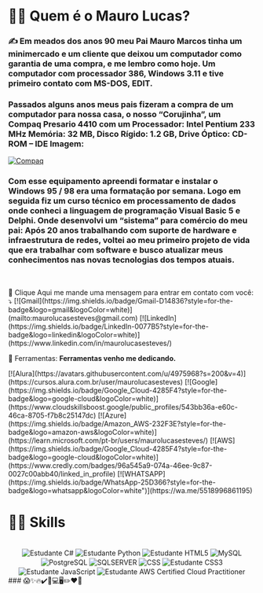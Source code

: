 # 👨‍💻  Quem é o Mauro Lucas?
### ✍️ Em meados dos anos 90 meu Pai Mauro Marcos tinha um minimercado e um cliente que deixou um computador como garantia de uma compra, e me lembro como hoje. Um computador com processador 386, Windows 3.11 e tive primeiro contato com MS-DOS, EDIT.
###  Passados alguns anos meus pais fizeram a compra de um computador para nossa casa, o nosso “Corujinha”, um Compaq Presario 4410 com um Processador: Intel Pentium 233 MHz Memória: 32 MB, Disco Rígido: 1.2 GB, Drive Óptico: CD-ROM – IDE Imagem: 
[![Compaq](https://img.shields.io/badge/Compaq-PC-brightgreen)](http://museuvirtual.unipar.br/archives/compaq-presario-4410)

###  Com esse equipamento apreendi formatar e instalar o Windows 95 / 98 era uma formatação por semana. Logo em seguida fiz um curso técnico em processamento de dados onde conheci a linguagem de programação Visual Basic 5 e Delphi. Onde desenvolvi um “sistema” para comércio do meu pai: Após 20 anos trabalhando com suporte de hardware e infraestrutura de redes, voltei ao meu primeiro projeto de vida que era trabalhar com software e busco atualizar meus conhecimentos nas novas tecnologias dos tempos atuais.
<br>
<p align="left">
  💌 Clique Aqui me mande uma mensagem para entrar em contato com você: ⤵️
  [![Gmail](https://img.shields.io/badge/Gmail-D14836?style=for-the-badge&logo=gmail&logoColor=white)](mailto:maurolucasesteves@gmail.com)
  [![LinkedIn](https://img.shields.io/badge/LinkedIn-0077B5?style=for-the-badge&logo=linkedin&logoColor=white)](https://www.linkedin.com/in/maurolucasesteves/)
</p>
<p align="left">
  💼 Ferramentas: <strong> Ferramentas venho me dedicando.</strong>
</p>
[![Alura](https://avatars.githubusercontent.com/u/4975968?s=200&v=4)](https://cursos.alura.com.br/user/maurolucasesteves)
[![Google](https://img.shields.io/badge/Google_Cloud-4285F4?style=for-the-badge&logo=google-cloud&logoColor=white)](https://www.cloudskillsboost.google/public_profiles/543bb36a-e60c-46ca-8705-f7b8c25147dc)
[![Azure](https://img.shields.io/badge/Amazon_AWS-232F3E?style=for-the-badge&logo=amazon-aws&logoColor=white)](https://learn.microsoft.com/pt-br/users/maurolucasesteves/)
[![AWS](https://img.shields.io/badge/Google_Cloud-4285F4?style=for-the-badge&logo=google-cloud&logoColor=white)](https://www.credly.com/badges/96a545a9-074a-46ee-9c87-0027c00abb40/linked_in_profile)
[![WHATSAPP](https://img.shields.io/badge/WhatsApp-25D366?style=for-the-badge&logo=whatsapp&logoColor=white")](https://wa.me/5518996861195)

# 👨‍💻 Skills
<div align="center" style="display: inline-block;"><br/>
    <img align="center" src="https://img.shields.io/badge/C%23-239120?style=for-the-badge&logo=c-sharp&logoColor=white" alt="Estudante C#">
    <img align="center" src="https://img.shields.io/badge/Python-3776AB?style=for-the-badge&logo=python&logoColor=white" alt="Estudante Python">
    <img align="center" src="https://img.shields.io/badge/HTML5-E34F26?style=for-the-badge&logo=html5&logoColor=white" alt="Estudante HTML5">
    <img align="center" src="https://img.shields.io/badge/MySQL-00000F?style=for-the-badge&logo=mysql&logoColor=white" alt="MySQL">
    <img align="center" src="https://img.shields.io/badge/PostgreSQL-316192?style=for-the-badge&logo=postgresql&logoColor=white" alt="PostgreSQL">
    <img align="center" src="https://img.shields.io/badge/SQL%20SERVER-MICROSOFT-blue" alt="SQLSERVER">
    <img align="center" src="https://img.shields.io/badge/CSS-239120?&style=for-the-badge&logo=css3&logoColor=white" alt="CSS">
    <img align="center" src="https://img.shields.io/badge/CSS3-1572B6?style=for-the-badge&logo=css3&logoColor=white" alt="Estudante CSS3">
    <img align="center" src="https://img.shields.io/badge/JavaScript-F7DF1E?style=for-the-badge&logo=javascript&logoColor=black" alt="Estudante JavaScript">
    <img align="center" src="https://img.shields.io/badge/AWS-AWS-blue" alt="Estudante AWS Certified Cloud Practitioner">
    
</div></br>
### 😱✨🔥✔️🔋💻🖥️✏️❤️💚    


